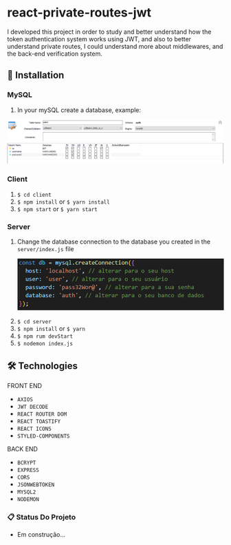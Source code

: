 # react-private-routes-jwt

I developed this project in order to study and better understand how the token authentication system works using JWT, and also to better understand private routes, I could understand more about middlewares, and the back-end verification system.





## 🔧 Installation


### MySQL

  1. In your mySQL create a database, example:
  
   <p align="center">
      <img src="client/src/assets/readme/bancoauth.png" width="600px">
    </p>

### Client

  1. `$ cd client`
  2. `$ npm install` or `$ yarn install`
  3. `$ npm start` or `$ yarn start`
  
### Server
  1. Change the database connection to the database you created in the `server/index.js` file
    <p align="center">
      <img src="client/src/assets/readme/bancoconnect.png" width="600px">
    </p>
  2. `$ cd server`
  3. `$ npm install` or `$ yarn`
  4. `$ npm rum devStart`
  5. `$ nodemon index.js`

## 🛠️ Technologies

FRONT END
+ `AXIOS`
+ `JWT DECODE`
+ `REACT ROUTER DOM`
+ `REACT TOASTIFY`
+ `REACT ICONS`
+ `STYLED-COMPONENTS`

BACK END
+ `BCRYPT`
+ `EXPRESS`
+ `CORS`
+ `JSONWEBTOKEN`
+ `MYSQL2`
+ `NODEMON`

### 📋 Status Do Projeto

- Em construção...




  
  



